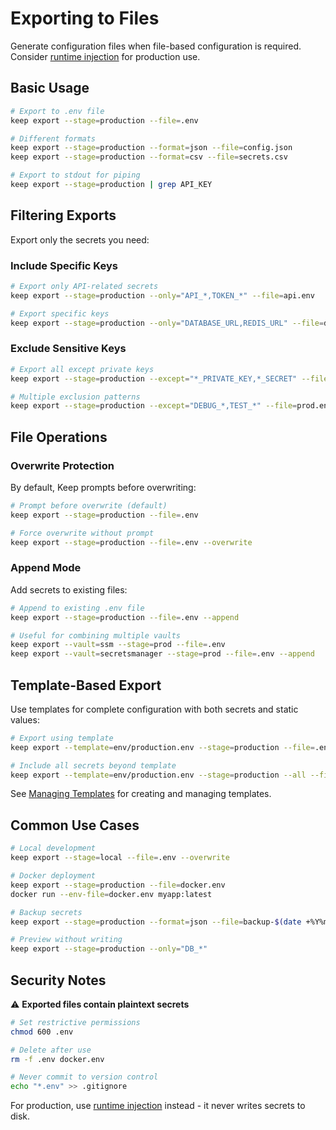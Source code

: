 # Exporting to Files

Generate configuration files when file-based configuration is required. Consider [runtime injection](./runtime-injection.md) for production use.

## Basic Usage

```bash
# Export to .env file
keep export --stage=production --file=.env

# Different formats
keep export --stage=production --format=json --file=config.json
keep export --stage=production --format=csv --file=secrets.csv

# Export to stdout for piping
keep export --stage=production | grep API_KEY
```

## Filtering Exports

Export only the secrets you need:

### Include Specific Keys
```bash
# Export only API-related secrets
keep export --stage=production --only="API_*,TOKEN_*" --file=api.env

# Export specific keys
keep export --stage=production --only="DATABASE_URL,REDIS_URL" --file=db.env
```

### Exclude Sensitive Keys
```bash
# Export all except private keys
keep export --stage=production --except="*_PRIVATE_KEY,*_SECRET" --file=.env

# Multiple exclusion patterns
keep export --stage=production --except="DEBUG_*,TEST_*" --file=prod.env
```

## File Operations

### Overwrite Protection
By default, Keep prompts before overwriting:
```bash
# Prompt before overwrite (default)
keep export --stage=production --file=.env

# Force overwrite without prompt
keep export --stage=production --file=.env --overwrite
```

### Append Mode
Add secrets to existing files:
```bash
# Append to existing .env file
keep export --stage=production --file=.env --append

# Useful for combining multiple vaults
keep export --vault=ssm --stage=prod --file=.env
keep export --vault=secretsmanager --stage=prod --file=.env --append
```

## Template-Based Export

Use templates for complete configuration with both secrets and static values:

```bash
# Export using template
keep export --template=env/production.env --stage=production --file=.env

# Include all secrets beyond template
keep export --template=env/production.env --stage=production --all --file=.env
```

See [Managing Templates](./templates.md) for creating and managing templates.

## Common Use Cases

```bash
# Local development
keep export --stage=local --file=.env --overwrite

# Docker deployment
keep export --stage=production --file=docker.env
docker run --env-file=docker.env myapp:latest

# Backup secrets
keep export --stage=production --format=json --file=backup-$(date +%Y%m%d).json

# Preview without writing
keep export --stage=production --only="DB_*"
```

## Security Notes

⚠️ **Exported files contain plaintext secrets**

```bash
# Set restrictive permissions
chmod 600 .env

# Delete after use
rm -f .env docker.env

# Never commit to version control
echo "*.env" >> .gitignore
```

For production, use [runtime injection](./runtime-injection.md) instead - it never writes secrets to disk.